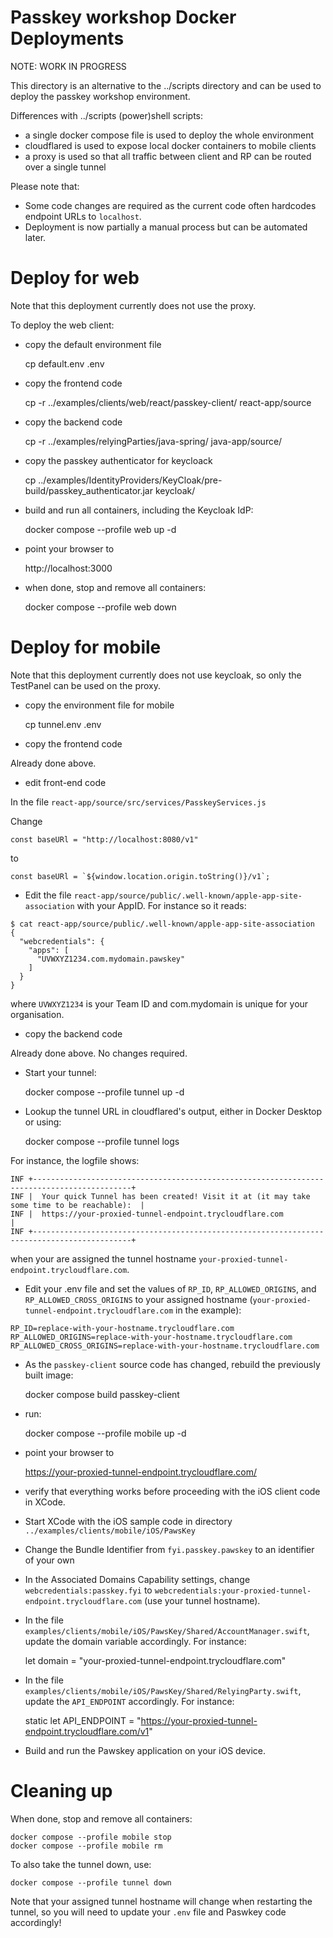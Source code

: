 # Passkey workshop Docker Deployments

NOTE: WORK IN PROGRESS

This directory is an alternative to the ../scripts directory and can be used to deploy the passkey workshop environment.

Differences with ../scripts (power)shell scripts:

- a single docker compose file is used to deploy the whole environment
- cloudflared is used to expose local docker containers to mobile clients
- a proxy is used so that all traffic between client and RP can be routed over a single tunnel

Please note that:

- Some code changes are required as the current code often hardcodes endpoint URLs to `localhost`.
- Deployment is now partially a manual process but can be automated later.

# Deploy for web

Note that this deployment currently does not use the proxy.

To deploy the web client:

- copy the default environment file

	cp default.env .env

- copy the frontend code

	cp -r ../examples/clients/web/react/passkey-client/ react-app/source

- copy the backend code

	cp -r  ../examples/relyingParties/java-spring/ java-app/source/

- copy the passkey authenticator for keycloack

	cp ../examples/IdentityProviders/KeyCloak/pre-build/passkey_authenticator.jar keycloak/

- build and run all containers, including the Keycloak IdP:

	docker compose --profile web up -d

- point your browser to

	http://localhost:3000

- when done, stop and remove all containers:

	docker compose --profile web down

# Deploy for mobile

Note that this deployment currently does not use keycloak, so only the TestPanel can be used on the proxy.

- copy the environment file for mobile

	cp tunnel.env .env

- copy the frontend code

Already done above.

- edit front-end code

In the file `react-app/source/src/services/PasskeyServices.js`

Change

	const baseURl = "http://localhost:8080/v1"

to

	const baseURl = `${window.location.origin.toString()}/v1`;

- Edit the file `react-app/source/public/.well-known/apple-app-site-association` with your AppID. For instance so it reads:

```
$ cat react-app/source/public/.well-known/apple-app-site-association 
{
  "webcredentials": {
    "apps": [
      "UVWXYZ1234.com.mydomain.pawskey"
    ]
  }
}
```

where `UVWXYZ1234` is your Team ID and com.mydomain is unique for your organisation.

- copy the backend code

Already done above. No changes required.

- Start your tunnel:

	docker compose --profile tunnel up -d

- Lookup the tunnel URL in cloudflared's output, either in Docker Desktop or using:

	docker compose --profile tunnel logs

For instance, the logfile shows:

```
INF +--------------------------------------------------------------------------------------------+
INF |  Your quick Tunnel has been created! Visit it at (it may take some time to be reachable):  |
INF |  https://your-proxied-tunnel-endpoint.trycloudflare.com                                     |
INF +--------------------------------------------------------------------------------------------+
```

when your are assigned the tunnel hostname `your-proxied-tunnel-endpoint.trycloudflare.com`.

- Edit your .env file and set the values of `RP_ID`, `RP_ALLOWED_ORIGINS`, and `RP_ALLOWED_CROSS_ORIGINS` to your assigned hostname (`your-proxied-tunnel-endpoint.trycloudflare.com` in the example):

```
RP_ID=replace-with-your-hostname.trycloudflare.com
RP_ALLOWED_ORIGINS=replace-with-your-hostname.trycloudflare.com
RP_ALLOWED_CROSS_ORIGINS=replace-with-your-hostname.trycloudflare.com
```

- As the `passkey-client` source code has changed, rebuild the previously built image:

	docker compose build passkey-client

- run:

	docker compose --profile mobile up -d

- point your browser to

	https://your-proxied-tunnel-endpoint.trycloudflare.com/

- verify that everything works before proceeding with the iOS client code in XCode.

- Start XCode with the iOS sample code in directory `../examples/clients/mobile/iOS/PawsKey`

- Change the Bundle Identifier from `fyi.passkey.pawskey` to an identifier of your own

- In the Associated Domains Capability settings, change `webcredentials:passkey.fyi` to `webcredentials:your-proxied-tunnel-endpoint.trycloudflare.com` (use your tunnel hostname).

- In the file `examples/clients/mobile/iOS/PawsKey/Shared/AccountManager.swift`, update the domain variable accordingly. For instance:

	let domain = "your-proxied-tunnel-endpoint.trycloudflare.com"

- In the file `examples/clients/mobile/iOS/PawsKey/Shared/RelyingParty.swift`, update the `API_ENDPOINT` accordingly. For instance:

	static let API_ENDPOINT = "https://your-proxied-tunnel-endpoint.trycloudflare.com/v1"

- Build and run the Pawskey application on your iOS device.

# Cleaning up

When done, stop and remove all containers:

	docker compose --profile mobile stop
	docker compose --profile mobile rm

To also take the tunnel down, use:

	docker compose --profile tunnel down

Note that your assigned tunnel hostname will change when restarting the tunnel, so you will need to update your `.env` file and Paswkey code accordingly!
